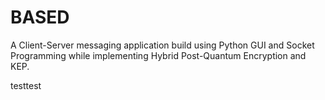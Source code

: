 # BASED
A Client-Server messaging application build using Python GUI and Socket Programming while implementing Hybrid Post-Quantum Encryption and KEP.

testtest